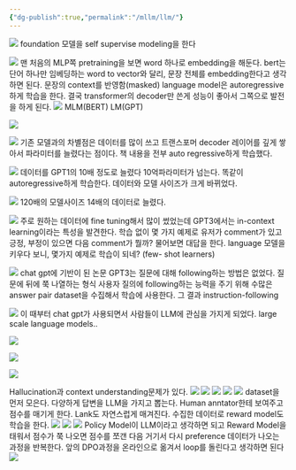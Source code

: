 ```yaml
---
{"dg-publish":true,"permalink":"/mllm/llm/"}
---
```


![](https://i.imgur.com/hKAtdSJ.png)
foundation 모델을 self supervise modeling을 한다

![](https://i.imgur.com/6m2qbdg.png)
맨 처음의 MLP쪽 pretraining을 보면 word 하나로 embedding을 해둔다.
bert는 단어 하나만 임베딩하는 word to vector와 달리, 문장 전체를 embedding한다고 생각하면 된다.
문장의 context를 반영함(masked)
language model은 autoregressive하게 학습을 한다.
결국 transformer의 decoder만 쓴게 성능이 좋아서 그쪽으로 발전을 하게 된다.
![](https://i.imgur.com/chj42hP.png)
MLM(BERT)
LM(GPT)

![](https://i.imgur.com/8XMagEF.png)

![](https://i.imgur.com/1R3PdJo.png)
기존 모델과의 차별점은 데이터를 많이 쓰고 트랜스포머 decoder 레이어를 깊게 쌓아서 파라미터를 늘렸다는 점이다.
책 내용을 전부 auto regressive하게 학습했다.

![](https://i.imgur.com/DYnuNtd.png)
데이터를 GPT1의 10배 정도로 늘렸다
10억파라미터가 넘는다.
똑같이 autoregressive하게 학습한다.
데이터와 모델 사이즈가 크게 바뀌었다.

![](https://i.imgur.com/Xg8I9ur.png)
120배의 모델사이즈 14배의 데이터로 늘렸다.

![](https://i.imgur.com/URdJerX.png)
주로 원하는 데이터에 fine tuning해서 많이 썼었는데
GPT3에서는 in-context learning이라는 특성을 발견한다.
학습 없이 몇 가지 예제로 유저가 comment가 있고 긍정, 부정이 있으면 다음 comment가 뭘까? 물어보면 대답을 한다.
language 모델을 키우다 보니, 몇가지 예제로 학습이 되네? (few- shot learners)

![](https://i.imgur.com/d61Hc0k.png)
chat gpt에 기반이 된 논문
GPT3는 질문에 대해 following하는 방법은 없었다. 질문에 뒤에 쭉 나열하는 형식
사용자 질의에 following하는 능력을 주기 위해 수많은 answer pair dataset을 수집해서 학습에 사용한다.
그 결과 instruction-following

![](https://i.imgur.com/sRrhchD.png)
이 때부터 chat gpt가 사용되면서
사람들이 LLM에 관심을 가지게 되었다.
large scale language models..

![](https://i.imgur.com/cy31Cvw.png)

![](https://i.imgur.com/rT64016.png)

![](https://i.imgur.com/lSAexqg.png)

Hallucination과 context understanding문제가 있다.
![](https://i.imgur.com/81KZamZ.png)
![](https://i.imgur.com/yPMm8xz.png)
![](https://i.imgur.com/jDk5dFe.png)
![](https://i.imgur.com/l733Gcy.png)
![](https://i.imgur.com/xK1yTiy.png)
dataset을 먼저 모은다.
다양하게 답변을 LLM을 가지고 뽑는다.
Human anntator한테 보여주고 점수를 매기게 한다.
Lank도 자연스럽게 매겨진다.
수집한 데이터로 reward model도 학습을 한다.
![](https://i.imgur.com/eqNDeDP.png)
![](https://i.imgur.com/QDDbiI7.png)
![](https://i.imgur.com/OIwn9f2.png)
Policy Model이 LLM이라고 생각하면 되고 Reward Model을 태워서 점수가 쭉 나오면 점수를 쪼갠 다음 거기서 다시 preference 데이터가 나오는 과정을 반복한다.
앞의 DPO과정을 온라인으로 옮겨서 loop를 돌린다고 생각하면 된다
![](https://i.imgur.com/mybsryN.png)

